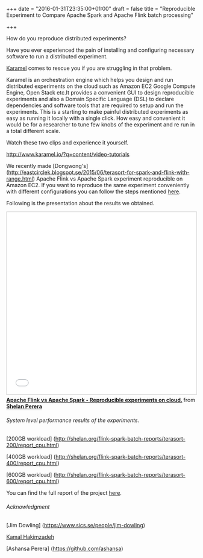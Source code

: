 +++
date = "2016-01-31T23:35:00+01:00"
draft = false
title = "Reproducible Experiment to Compare Apache Spark and Apache Flink batch processing"

+++

How do you reproduce distributed experiments? 


Have you ever experienced the pain of installing and configuring necessary 
software to run a distributed experiment.

[Karamel](http://karamel.io) comes to rescue you if you are struggling in that problem.
 
 Karamel is an orchestration engine which helps you design and run distributed experiments on the cloud such as Amazon EC2
 Google Compute Engine, Open Stack etc.It provides a convenient GUI to design reproducible experiments and also a Domain Specific Language (DSL) 
 to declare dependencies and software tools that are required to setup and run the experiments.
 This is a starting to make painful distributed experiments as easy as running it locally with a single click. How easy
 and convenient it would be for a  researcher to tune few knobs of the experiment and re run in a total different scale.
 
 Watch these two clips and experience it yourself.
 
 http://www.karamel.io/?q=content/video-tutorials
 
We recently made [Dongwong's] (http://eastcirclek.blogspot.se/2015/06/terasort-for-spark-and-flink-with-range.html) Apache Flink
 vs Apache Spark experiment reproducible on Amazon EC2. If you want to reproduce the same experiment conveniently with
 different configurations you can follow the steps mentioned [here](https://github.com/karamel-lab/batch-processing-comparison).


Following is the presentation about the results we obtained.

<iframe src="//www.slideshare.net/slideshow/embed_code/key/iORw4on0Oy1WZI" width="595" height="485" frameborder="0" marginwidth="0" marginheight="0" scrolling="no" style="border:1px solid #CCC; border-width:1px; margin-bottom:5px; max-width: 100%;" allowfullscreen> </iframe> <div style="margin-bottom:5px"> <strong> <a href="//www.slideshare.net/shelan1/apache-flink-vs-apache-spark-reproducible-experiments-on-cloud" title="Apache Flink vs Apache Spark - Reproducible experiments on cloud." target="_blank">Apache Flink vs Apache Spark - Reproducible experiments on cloud.</a> </strong> from <strong><a href="//www.slideshare.net/shelan1" target="_blank">Shelan Perera</a></strong> </div>


<h6>System level performance results of the experiments.</h6>

[200GB workload] (http://shelan.org/flink-spark-batch-reports/terasort-200/report_cpu.html)

[400GB workload] (http://shelan.org/flink-spark-batch-reports/terasort-400/report_cpu.html)

[600GB workload] (http://shelan.org/flink-spark-batch-reports/terasort-600/report_cpu.html)

You can find the full report of the project [here](https://www.scribd.com/doc/297923938/Apache-Spark-vs-Apache-Flink-Reproducible-Experiments-on-cloud).

<h6> Acknowledgment </h6>

[Jim Dowling] (https://www.sics.se/people/jim-dowling)

[Kamal Hakimzadeh](https://github.com/kamalhakim)

[Ashansa Perera] (https://github.com/ashansa)